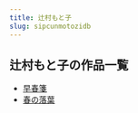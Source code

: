 ```yaml
---
title: 辻村もと子
slug: sipcunmotozidb
---
```


## 辻村もと子の作品一覧

- [早春箋](zaochunjian86)
- [春の落葉](chunnoluoxied7)

